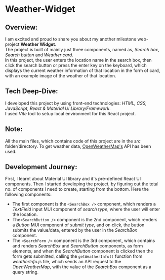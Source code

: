 # Weather-Widget

## Overview:
I am excited and proud to share you about my another milestone web-project **Weather Widget**.<br>
The project is built of mainly just three components, named as, *Search box*, *Search button* and *Weather card*.<br>
In this project, the user enters the location name in the search box, then click the search button or press the enter key on the keyboard, which displays the current weather information of that location in the form of card, with an example image of the weather of that location.

## Tech Deep-Dive:
I developed this project by using front-end technologies: *HTML, CSS, JavaScript, React & Material UI Library/Framework*.  
I used *Vite* tool to setup local environment for this React project.

## Note:
All the main files, which contains code of this project are in the *src* folder/directory. To get weather data, [OpenWeatherMap's](https://openweathermap.org/current) API has been used.

## Development Journey:
First, I learnt about Material UI library and it's pre-defined React UI components. Then I started  developing the project, by figuring out the total no. of components I need to create, starting from the bottom. Here the following components:
- The first component is the `<SearchBox />` component, which renders a *TextField* input MUI component of *search type*, where the user will enter the location.
- The`<SearchButton />` component is the 2nd component, which renders a *Button* MUI component of *submit type*, and on click, the button submits the value/data, entered by the user in the *SearchBox* component.
- The `<SearchForm />` component is the 3rd component, which contains and renders *SearchBox* and *SearchButton* components, as form elements, and when the *SearchButton* component is clicked then the form gets submitted, calling the `getWeatherInfo()` function from *weatherInfo.js* file, which sends an API request to the *OpenWeatherMap*, with the value of the *SearchBox* component as a query string.
